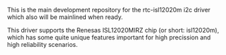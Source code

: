 This is the main development repository for the rtc-isl12020m i2c driver which
also will be mainlined when ready.

This driver supports the Renesas ISL12020MIRZ chip (or short: isl12020m), which
has some quite unique features important for high precission and high
reliability scenarios.
